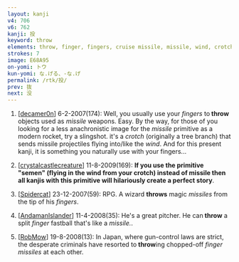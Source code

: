 ```yaml
---
layout: kanji
v4: 706
v6: 762
kanji: 投
keyword: throw
elements: throw, finger, fingers, cruise missile, missile, wind, crotch
strokes: 7
image: E68A95
on-yomi: トウ
kun-yomi: な.げる、-な.げ
permalink: /rtk/投/
prev: 抜
next: 没
---
```


1) [<a href="http://kanji.koohii.com/profile/decamer0n">decamer0n</a>] 6-2-2007(174): Well, you usually use your <em>fingers</em> to<strong> throw</strong> objects used as <em>missile</em> weapons. Easy. By the way, for those of you looking for a less anachronistic image for the <em>missile</em> primitive as a modern rocket, try a slingshot. it&#039;s a <em>crotch</em> (originally a tree branch) that sends missile projectiles flying into/like the <em>wind</em>. And for this present kanji, it is something you naturally use with your fingers...

2) [<a href="http://kanji.koohii.com/profile/crystalcastlecreature">crystalcastlecreature</a>] 11-8-2009(169): <strong>If you use the primitive &quot;semen&quot; (flying in the wind from your crotch) instead of missile then all kanjis with this primitive will hilariously create a perfect story</strong>.

3) [<a href="http://kanji.koohii.com/profile/Spidercat">Spidercat</a>] 23-12-2007(59): RPG. A wizard <strong>throws</strong> magic <em>missiles</em> from the tip of his <em>fingers</em>.

4) [<a href="http://kanji.koohii.com/profile/AndamanIslander">AndamanIslander</a>] 11-4-2008(35): He&#039;s a great pitcher. He can<strong> throw</strong> a split <em>finger</em> fastball that&#039;s like a <em>missile.</em>.

5) [<a href="http://kanji.koohii.com/profile/RobMow">RobMow</a>] 19-8-2008(13): In Japan, where gun-control laws are strict, the desperate criminals have resorted to<strong> throw</strong>ing chopped-off <em>finger missiles</em> at each other.


